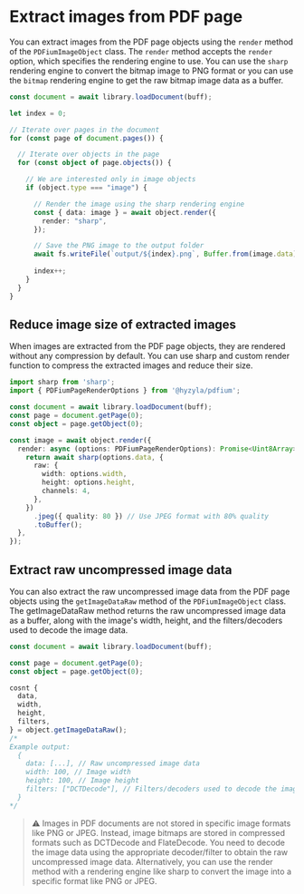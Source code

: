 # Extract images from PDF page

You can extract images from the PDF page objects using the `render` method of the `PDFiumImageObject` class. The `render` method accepts the `render` option, which specifies the rendering engine to use. You can use the `sharp` rendering engine to convert the bitmap image to PNG format or you can use the `bitmap` rendering engine to get the raw bitmap image data as a buffer.

```typescript
const document = await library.loadDocument(buff);

let index = 0;

// Iterate over pages in the document
for (const page of document.pages()) {

  // Iterate over objects in the page
  for (const object of page.objects()) {

    // We are interested only in image objects
    if (object.type === "image") {

      // Render the image using the sharp rendering engine
      const { data: image } = await object.render({
        render: "sharp",
      });

      // Save the PNG image to the output folder
      await fs.writeFile(`output/${index}.png`, Buffer.from(image.data));
      
      index++;
    }
  }
}
```


## Reduce image size of extracted images

When images are extracted from the PDF page objects, they are rendered without any compression by default. You can use sharp and custom render function to compress the extracted images and reduce their size.

```typescript
import sharp from 'sharp';
import { PDFiumPageRenderOptions } from '@hyzyla/pdfium';

const document = await library.loadDocument(buff);
const page = document.getPage(0);
const object = page.getObject(0);

const image = await object.render({
  render: async (options: PDFiumPageRenderOptions): Promise<Uint8Array> => {
    return await sharp(options.data, {
      raw: {
        width: options.width,
        height: options.height,
        channels: 4,
      },
    })
      .jpeg({ quality: 80 }) // Use JPEG format with 80% quality
      .toBuffer();
  },
});
```


## Extract raw uncompressed image data

You can also extract the raw uncompressed image data from the PDF page objects using the `getImageDataRaw` method of the `PDFiumImageObject` class. The getImageDataRaw method returns the raw uncompressed image data as a buffer, along with the image's width, height, and the filters/decoders used to decode the image data.

```typescript
const document = await library.loadDocument(buff);

const page = document.getPage(0);
const object = page.getObject(0);

cosnt {
  data,
  width,
  height,
  filters,
} = object.getImageDataRaw();
/* 
Example output:
  {
    data: [...], // Raw uncompressed image data
    width: 100, // Image width
    height: 100, // Image height
    filters: ["DCTDecode"], // Filters/decoders used to decode the image data
  } 
*/
```

> :warning: Images in PDF documents are not stored in specific image formats like PNG or JPEG. Instead, image bitmaps are stored in compressed formats such as DCTDecode and FlateDecode. You need to decode the image data using the appropriate decoder/filter to obtain the raw uncompressed image data. Alternatively, you can use the render method with a rendering engine like sharp to convert the image into a specific format like PNG or JPEG.